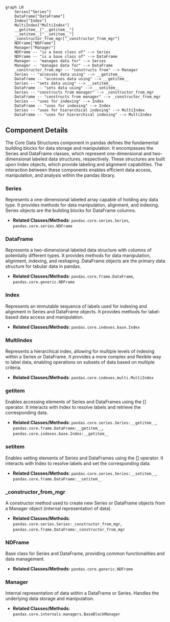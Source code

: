 ```mermaid
graph LR
    Series["Series"]
    DataFrame["DataFrame"]
    Index["Index"]
    MultiIndex["MultiIndex"]
    __getitem__["__getitem__"]
    __setitem__["__setitem__"]
    _constructor_from_mgr["_constructor_from_mgr"]
    NDFrame["NDFrame"]
    Manager["Manager"]
    NDFrame -- "is a base class of" --> Series
    NDFrame -- "is a base class of" --> DataFrame
    Manager -- "manages data for" --> Series
    Manager -- "manages data for" --> DataFrame
    _constructor_from_mgr -- "constructs from" --> Manager
    Series -- "accesses data using" --> __getitem__
    DataFrame -- "accesses data using" --> __getitem__
    Series -- "sets data using" --> __setitem__
    DataFrame -- "sets data using" --> __setitem__
    Series -- "constructs from manager" --> _constructor_from_mgr
    DataFrame -- "constructs from manager" --> _constructor_from_mgr
    Series -- "uses for indexing" --> Index
    DataFrame -- "uses for indexing" --> Index
    Series -- "uses for hierarchical indexing" --> MultiIndex
    DataFrame -- "uses for hierarchical indexing" --> MultiIndex
```

## Component Details

The Core Data Structures component in pandas defines the fundamental building blocks for data storage and manipulation. It encompasses the Series and DataFrame classes, which represent one-dimensional and two-dimensional labeled data structures, respectively. These structures are built upon Index objects, which provide labeling and alignment capabilities. The interaction between these components enables efficient data access, manipulation, and analysis within the pandas library.

### Series
Represents a one-dimensional labeled array capable of holding any data type. It provides methods for data manipulation, alignment, and indexing. Series objects are the building blocks for DataFrame columns.
- **Related Classes/Methods**: `pandas.core.series.Series`, `pandas.core.series.NDFrame`

### DataFrame
Represents a two-dimensional labeled data structure with columns of potentially different types. It provides methods for data manipulation, alignment, indexing, and reshaping. DataFrame objects are the primary data structure for tabular data in pandas.
- **Related Classes/Methods**: `pandas.core.frame.DataFrame`, `pandas.core.generic.NDFrame`

### Index
Represents an immutable sequence of labels used for indexing and alignment in Series and DataFrame objects. It provides methods for label-based data access and manipulation.
- **Related Classes/Methods**: `pandas.core.indexes.base.Index`

### MultiIndex
Represents a hierarchical index, allowing for multiple levels of indexing within a Series or DataFrame. It provides a more complex and flexible way to label data, enabling operations on subsets of data based on multiple criteria.
- **Related Classes/Methods**: `pandas.core.indexes.multi.MultiIndex`

### __getitem__
Enables accessing elements of Series and DataFrames using the [] operator. It interacts with Index to resolve labels and retrieve the corresponding data.
- **Related Classes/Methods**: `pandas.core.series.Series:__getitem__`, `pandas.core.frame.DataFrame:__getitem__`, `pandas.core.indexes.base.Index:__getitem__`

### __setitem__
Enables setting elements of Series and DataFrames using the [] operator. It interacts with Index to resolve labels and set the corresponding data.
- **Related Classes/Methods**: `pandas.core.series.Series:__setitem__`, `pandas.core.frame.DataFrame:__setitem__`

### _constructor_from_mgr
A constructor method used to create new Series or DataFrame objects from a Manager object (internal representation of data).
- **Related Classes/Methods**: `pandas.core.series.Series:_constructor_from_mgr`, `pandas.core.frame.DataFrame:_constructor_from_mgr`

### NDFrame
Base class for Series and DataFrame, providing common functionalities and data management.
- **Related Classes/Methods**: `pandas.core.generic.NDFrame`

### Manager
Internal representation of data within a DataFrame or Series. Handles the underlying data storage and manipulation.
- **Related Classes/Methods**: `pandas.core.internals.managers.BaseBlockManager`
